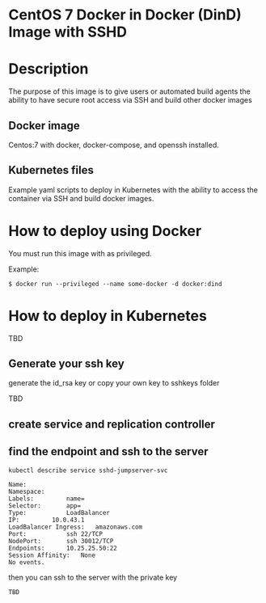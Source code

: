 CentOS 7 Docker in Docker (DinD) Image with SSHD
===============================

# Description
The purpose of this image is to give users or automated build agents the ability to have secure root access via SSH and build other docker images 

## Docker image

Centos:7 with docker, docker-compose, and openssh installed.

## Kubernetes files

Example yaml scripts to deploy in Kubernetes with the ability to access the container via SSH and build docker images.

# How to deploy using Docker
You must run this image with as privileged.

Example:
```
$ docker run --privileged --name some-docker -d docker:dind
```

# How to deploy in Kubernetes

TBD

## Generate your ssh key

generate the id_rsa key or copy your own key to sshkeys folder

TBD

## create service and replication controller


## find the endpoint and ssh to the server

```
kubectl describe service sshd-jumpserver-svc

Name:           
Namespace:      
Labels:         name=
Selector:       app=
Type:           LoadBalancer
IP:         10.0.43.1
LoadBalancer Ingress:   amazonaws.com
Port:           ssh 22/TCP
NodePort:       ssh 30012/TCP
Endpoints:      10.25.25.50:22
Session Affinity:   None
No events.
```

then you can ssh to the server with the private key

```
TBD
```